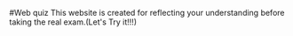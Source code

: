 #Web quiz
This website is created for reflecting your understanding before taking the real exam.(Let's Try it!!!)

